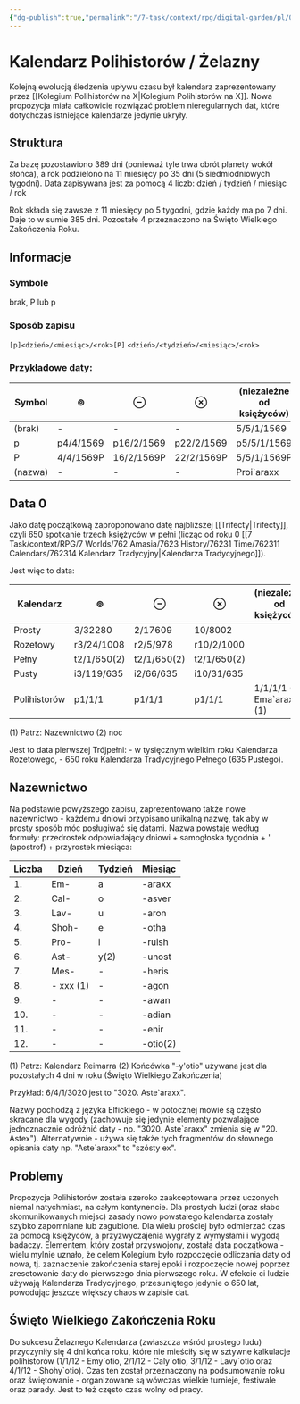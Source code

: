 ```yaml
---
{"dg-publish":true,"permalink":"/7-task/context/rpg/digital-garden/pl/01-swiat/03-historia/01-odmierzanie-czasu/01-kalendarze/04-kalendarz-polihistorow/"}
---
```



# Kalendarz Polihistorów / Żelazny
Kolejną ewolucją śledzenia upływu czasu był kalendarz zaprezentowany przez [[Kolegium Polihistorów na X\|Kolegium Polihistorów na X]]. Nowa propozycja miała całkowicie rozwiązać problem nieregularnych dat, które dotychczas istniejące kalendarze jedynie ukryły.

## Struktura
Za bazę pozostawiono 389 dni (ponieważ tyle trwa obrót planety wokół słońca), a rok podzielono na 11 miesięcy po 35 dni (5 siedmiodniowych tygodni). Data zapisywana jest za pomocą 4 liczb: 
dzień / tydzień / miesiąc / rok

Rok składa się zawsze z 11 miesięcy po 5 tygodni, gdzie każdy ma po 7 dni. Daje to w sumie 385 dni. Pozostałe 4 przeznaczono na Święto Wielkiego Zakończenia Roku. 

## Informacje
### Symbole
brak, P lub p
### Sposób zapisu
`[p]<dzień>/<miesiąc>/<rok>[P]`
`<dzień>/<tydzień>/<miesiąc>/<rok>`
### Przykładowe daty: 
| Symbol  | ⊚         | ⊖          | ⊗          | (niezależne od księżyców) |
| ------- | --------- | ---------- | ---------- | ------------------------- |
| (brak)  | -         | -          | -          | 5/5/1/1569                |
| p       | p4/4/1569 | p16/2/1569 | p22/2/1569 | p5/5/1/1569               |
| P       | 4/4/1569P | 16/2/1569P | 22/2/1569P | 5/5/1/1569P               |
| (nazwa) | -         | -          | -          | Proi\`araxx               |

## Data 0
Jako datę początkową zaproponowano datę najbliższej [[Trifecty\|Trifecty]], czyli 650 spotkanie trzech księżyców w pełni (licząc od roku 0 [[7 Task/context/RPG/7 Worlds/762 Amasia/7623 History/76231 Time/762311 Calendars/762314 Kalendarz Tradycyjny\|Kalendarza Tradycyjnego]]). 

Jest więc to data:

| Kalendarz    | ⊚           | ⊖           | ⊗           | (niezależne od księżyców)  |
| ------------ | ----------- | ----------- | ----------- | -------------------------- |
| Prosty       | 3/32280     | 2/17609     | 10/8002     |                            |
| Rozetowy     | r3/24/1008  | r2/5/978    | r10/2/1000  |                            |
| Pełny        | t2/1/650(2) | t2/1/650(2) | t2/1/650(2) |                            |
| Pusty        | i3/119/635  | i2/66/635   | i10/31/635  |                            |
| Polihistorów | p1/1/1      | p1/1/1      | p1/1/1      | 1/1/1/1 (1. Ema\`araxx)(1) |
	
(1) Patrz: Nazewnictwo
(2) noc

Jest to data pierwszej Trójpełni:
	- w tysięcznym wielkim roku Kalendarza Rozetowego,
	- 650 roku Kalendarza Tradycyjnego Pełnego (635 Pustego).

## Nazewnictwo
Na podstawie powyższego zapisu, zaprezentowano także nowe nazewnictwo - każdemu dniowi przypisano unikalną nazwę, tak aby w prosty sposób móc posługiwać się datami. Nazwa powstaje według formuły: przedrostek odpowiadający dniowi + samogłoska tygodnia + ' (apostrof) + przyrostek miesiąca:

| Liczba | Dzień     | Tydzień | Miesiąc  |
| ------ | --------- | ------- | -------- |
| 1.     | Em-       | a       | -araxx   |
| 2.     | Cal-      | o       | -asver   |
| 3.     | Lav-      | u       | -aron    |
| 4.     | Shoh-     | e       | -otha    |
| 5.     | Pro-      | i       | -ruish   |
| 6.     | Ast-      | y(2)    | -unost   |
| 7.     | Mes-      | -       | -heris   |
| 8.     | - xxx (1) | -       | -agon    |
| 9.     | -         | -       | -awan    |
| 10.    | -         | -       | -adian   |
| 11.    | -         | -       | -enir    |
| 12.    | -         | -       | -otio(2) |

(1) Patrz: Kalendarz Reimarra
(2) Końcówka "-y'otio" używana jest dla pozostałych 4 dni w roku (Święto Wielkiego Zakończenia)

Przykład: 6/4/1/3020 jest to "3020. Aste\`araxx".

Nazwy pochodzą z języka Elfickiego - w potocznej mowie są często skracane dla wygody (zachowuje się jedynie elementy pozwalające jednoznacznie odróżnić daty - np. "3020. Aste\`araxx" zmienia się w  "20. Astex"). Alternatywnie - używa się także tych fragmentów do słownego opisania daty np.  "Aste\`araxx" to "szósty ex".

## Problemy
Propozycja Polihistorów została szeroko zaakceptowana przez uczonych niemal natychmiast, na całym kontynencie. Dla prostych ludzi (oraz słabo skomunikowanych miejsc) zasady nowo powstałego kalendarza zostały szybko zapomniane lub zagubione. Dla wielu prościej było odmierzać czas za pomocą księżyców, a przyzwyczajenia wygrały z wymysłami i wygodą badaczy. Elementem, który został przyswojony, została data początkowa - wielu mylnie uznało, że celem Kolegium było rozpoczęcie odliczania daty od nowa, tj. zaznaczenie zakończenia starej epoki i rozpoczęcie nowej poprzez zresetowanie daty do pierwszego dnia pierwszego roku. W efekcie ci ludzie używają Kalendarza Tradycyjnego, przesuniętego jedynie o 650 lat, powodując jeszcze większy chaos w zapisie dat.

## Święto Wielkiego Zakończenia Roku
Do sukcesu Żelaznego Kalendarza (zwłaszcza wśród prostego ludu) przyczyniły się 4 dni końca roku, które nie mieściły się w sztywne kalkulacje polihistorów (1/1/12 - Emy\`otio, 2/1/12 - Caly\`otio, 3/1/12 - Lavy\`otio oraz 4/1/12 - Shohy\`otio). Czas ten został przeznaczony na podsumowanie roku oraz świętowanie - organizowane są wówczas wielkie turnieje, festiwale oraz parady. Jest to też często czas wolny od pracy. 
